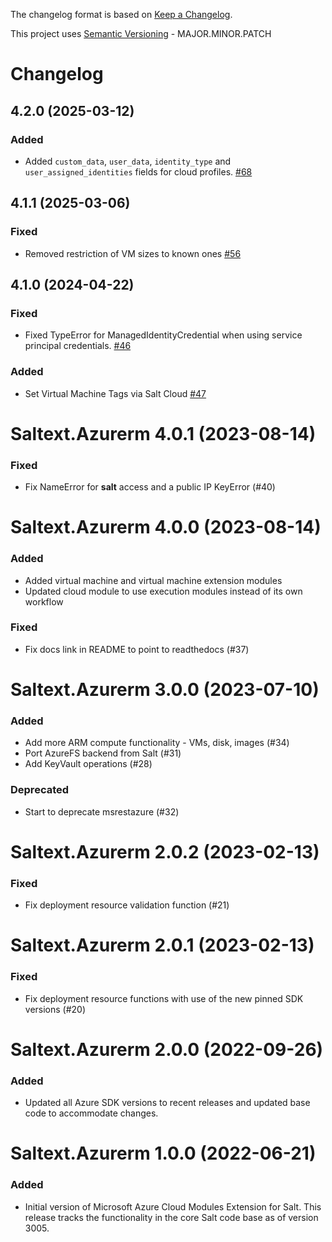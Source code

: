 The changelog format is based on [Keep a Changelog](https://keepachangelog.com/en/1.0.0/).

This project uses [Semantic Versioning](https://semver.org/) - MAJOR.MINOR.PATCH

# Changelog

## 4.2.0 (2025-03-12)


### Added

- Added `custom_data`, `user_data`, `identity_type` and `user_assigned_identities` fields for cloud profiles. [#68](https://github.com/salt-extensions/saltext-azurerm/issues/68)


## 4.1.1 (2025-03-06)


### Fixed

- Removed restriction of VM sizes to known ones [#56](https://github.com/salt-extensions/saltext-azurerm/issues/56)


## 4.1.0 (2024-04-22)


### Fixed

- Fixed TypeError for ManagedIdentityCredential when using service principal credentials. [#46](https://github.com/salt-extensions/saltext-azurerm/issues/46)


### Added

- Set Virtual Machine Tags via Salt Cloud [#47](https://github.com/salt-extensions/saltext-azurerm/issues/47)


# Saltext.Azurerm 4.0.1 (2023-08-14)

### Fixed

- Fix NameError for __salt__ access and a public IP KeyError (#40)


# Saltext.Azurerm 4.0.0 (2023-08-14)

### Added

- Added virtual machine and virtual machine extension modules
- Updated cloud module to use execution modules instead of its own workflow

### Fixed

- Fix docs link in README to point to readthedocs (#37)


# Saltext.Azurerm 3.0.0 (2023-07-10)

### Added

- Add more ARM compute functionality - VMs, disk, images (#34)
- Port AzureFS backend from Salt (#31)
- Add KeyVault operations (#28)

### Deprecated

- Start to deprecate msrestazure (#32)


# Saltext.Azurerm 2.0.2 (2023-02-13)

### Fixed

- Fix deployment resource validation function (#21)


# Saltext.Azurerm 2.0.1 (2023-02-13)

### Fixed

- Fix deployment resource functions with use of the new pinned SDK versions (#20)


# Saltext.Azurerm 2.0.0 (2022-09-26)

### Added

- Updated all Azure SDK versions to recent releases and updated base code to accommodate changes.


# Saltext.Azurerm 1.0.0 (2022-06-21)

### Added

- Initial version of Microsoft Azure Cloud Modules Extension for Salt. This release tracks the functionality in the
  core Salt code base as of version 3005.
